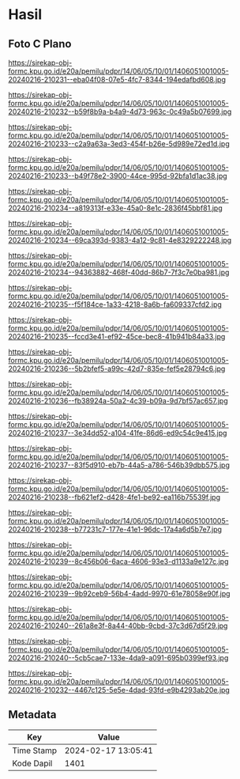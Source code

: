 # Hasil

## Foto C Plano

https://sirekap-obj-formc.kpu.go.id/e20a/pemilu/pdpr/14/06/05/10/01/1406051001005-20240216-210231--eba04f08-07e5-4fc7-8344-194edafbd608.jpg

https://sirekap-obj-formc.kpu.go.id/e20a/pemilu/pdpr/14/06/05/10/01/1406051001005-20240216-210232--b59f8b9a-b4a9-4d73-963c-0c49a5b07699.jpg

https://sirekap-obj-formc.kpu.go.id/e20a/pemilu/pdpr/14/06/05/10/01/1406051001005-20240216-210233--c2a9a63a-3ed3-454f-b26e-5d989e72ed1d.jpg

https://sirekap-obj-formc.kpu.go.id/e20a/pemilu/pdpr/14/06/05/10/01/1406051001005-20240216-210233--b49f78e2-3900-44ce-995d-92bfa1d1ac38.jpg

https://sirekap-obj-formc.kpu.go.id/e20a/pemilu/pdpr/14/06/05/10/01/1406051001005-20240216-210234--a819313f-e33e-45a0-8e1c-2836f45bbf81.jpg

https://sirekap-obj-formc.kpu.go.id/e20a/pemilu/pdpr/14/06/05/10/01/1406051001005-20240216-210234--69ca393d-9383-4a12-9c81-4e8329222248.jpg

https://sirekap-obj-formc.kpu.go.id/e20a/pemilu/pdpr/14/06/05/10/01/1406051001005-20240216-210234--94363882-468f-40dd-86b7-7f3c7e0ba981.jpg

https://sirekap-obj-formc.kpu.go.id/e20a/pemilu/pdpr/14/06/05/10/01/1406051001005-20240216-210235--f5f184ce-1a33-4218-8a6b-fa609337cfd2.jpg

https://sirekap-obj-formc.kpu.go.id/e20a/pemilu/pdpr/14/06/05/10/01/1406051001005-20240216-210235--fccd3e41-ef92-45ce-bec8-41b941b84a33.jpg

https://sirekap-obj-formc.kpu.go.id/e20a/pemilu/pdpr/14/06/05/10/01/1406051001005-20240216-210236--5b2bfef5-a99c-42d7-835e-fef5e28794c6.jpg

https://sirekap-obj-formc.kpu.go.id/e20a/pemilu/pdpr/14/06/05/10/01/1406051001005-20240216-210236--fb38924a-50a2-4c39-b09a-9d7bf57ac657.jpg

https://sirekap-obj-formc.kpu.go.id/e20a/pemilu/pdpr/14/06/05/10/01/1406051001005-20240216-210237--3e34dd52-a104-41fe-86d6-ed9c54c9e415.jpg

https://sirekap-obj-formc.kpu.go.id/e20a/pemilu/pdpr/14/06/05/10/01/1406051001005-20240216-210237--83f5d910-eb7b-44a5-a786-546b39dbb575.jpg

https://sirekap-obj-formc.kpu.go.id/e20a/pemilu/pdpr/14/06/05/10/01/1406051001005-20240216-210238--fb621ef2-d428-4fe1-be92-ea116b75539f.jpg

https://sirekap-obj-formc.kpu.go.id/e20a/pemilu/pdpr/14/06/05/10/01/1406051001005-20240216-210238--b77231c7-177e-41e1-96dc-17a4a6d5b7e7.jpg

https://sirekap-obj-formc.kpu.go.id/e20a/pemilu/pdpr/14/06/05/10/01/1406051001005-20240216-210239--8c456b06-6aca-4606-93e3-d1133a9e127c.jpg

https://sirekap-obj-formc.kpu.go.id/e20a/pemilu/pdpr/14/06/05/10/01/1406051001005-20240216-210239--9b92ceb9-56b4-4add-9970-61e78058e90f.jpg

https://sirekap-obj-formc.kpu.go.id/e20a/pemilu/pdpr/14/06/05/10/01/1406051001005-20240216-210240--261a8e3f-8a44-40bb-9cbd-37c3d67d5f29.jpg

https://sirekap-obj-formc.kpu.go.id/e20a/pemilu/pdpr/14/06/05/10/01/1406051001005-20240216-210240--5cb5cae7-133e-4da9-a091-695b0399ef93.jpg

https://sirekap-obj-formc.kpu.go.id/e20a/pemilu/pdpr/14/06/05/10/01/1406051001005-20240216-210232--4467c125-5e5e-4dad-93fd-e9b4293ab20e.jpg


## Metadata

| Key        | Value               |
| ---------- | ------------------- |
| Time Stamp | 2024-02-17 13:05:41 |
| Kode Dapil | 1401                |



